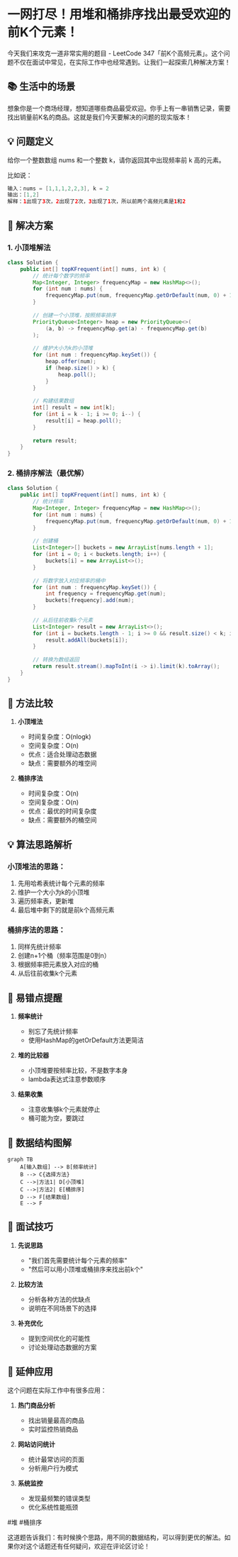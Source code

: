 # 一网打尽！用堆和桶排序找出最受欢迎的前K个元素！

今天我们来攻克一道非常实用的题目 - LeetCode 347「前K个高频元素」。这个问题不仅在面试中常见，在实际工作中也经常遇到。让我们一起探索几种解决方案！

## 📚 生活中的场景

想象你是一个商场经理，想知道哪些商品最受欢迎。你手上有一串销售记录，需要找出销量前K名的商品。这就是我们今天要解决的问题的现实版本！

## 💡 问题定义

给你一个整数数组 nums 和一个整数 k，请你返回其中出现频率前 k 高的元素。

比如说：
```java
输入：nums = [1,1,1,2,2,3], k = 2
输出：[1,2]
解释：1出现了3次，2出现了2次，3出现了1次，所以前两个高频元素是1和2
```

## 🤔 解决方案

### 1. 小顶堆解法
```java
class Solution {
    public int[] topKFrequent(int[] nums, int k) {
        // 统计每个数字的频率
        Map<Integer, Integer> frequencyMap = new HashMap<>();
        for (int num : nums) {
            frequencyMap.put(num, frequencyMap.getOrDefault(num, 0) + 1);
        }
        
        // 创建一个小顶堆，按照频率排序
        PriorityQueue<Integer> heap = new PriorityQueue<>(
            (a, b) -> frequencyMap.get(a) - frequencyMap.get(b)
        );
        
        // 维护大小为k的小顶堆
        for (int num : frequencyMap.keySet()) {
            heap.offer(num);
            if (heap.size() > k) {
                heap.poll();
            }
        }
        
        // 构建结果数组
        int[] result = new int[k];
        for (int i = k - 1; i >= 0; i--) {
            result[i] = heap.poll();
        }
        
        return result;
    }
}
```

### 2. 桶排序解法（最优解）
```java
class Solution {
    public int[] topKFrequent(int[] nums, int k) {
        // 统计频率
        Map<Integer, Integer> frequencyMap = new HashMap<>();
        for (int num : nums) {
            frequencyMap.put(num, frequencyMap.getOrDefault(num, 0) + 1);
        }
        
        // 创建桶
        List<Integer>[] buckets = new ArrayList[nums.length + 1];
        for (int i = 0; i < buckets.length; i++) {
            buckets[i] = new ArrayList<>();
        }
        
        // 将数字放入对应频率的桶中
        for (int num : frequencyMap.keySet()) {
            int frequency = frequencyMap.get(num);
            buckets[frequency].add(num);
        }
        
        // 从后往前收集k个元素
        List<Integer> result = new ArrayList<>();
        for (int i = buckets.length - 1; i >= 0 && result.size() < k; i--) {
            result.addAll(buckets[i]);
        }
        
        // 转换为数组返回
        return result.stream().mapToInt(i -> i).limit(k).toArray();
    }
}
```

## 📝 方法比较

1. **小顶堆法**
   - 时间复杂度：O(nlogk)
   - 空间复杂度：O(n)
   - 优点：适合处理动态数据
   - 缺点：需要额外的堆空间

2. **桶排序法**
   - 时间复杂度：O(n)
   - 空间复杂度：O(n)
   - 优点：最优的时间复杂度
   - 缺点：需要额外的桶空间

## 💡 算法思路解析

### 小顶堆法的思路：
1. 先用哈希表统计每个元素的频率
2. 维护一个大小为k的小顶堆
3. 遍历频率表，更新堆
4. 最后堆中剩下的就是前k个高频元素

### 桶排序法的思路：
1. 同样先统计频率
2. 创建n+1个桶（频率范围是0到n）
3. 根据频率把元素放入对应的桶
4. 从后往前收集k个元素

## 🎯 易错点提醒

1. **频率统计**
   - 别忘了先统计频率
   - 使用HashMap的getOrDefault方法更简洁

2. **堆的比较器**
   - 小顶堆要按频率比较，不是数字本身
   - lambda表达式注意参数顺序

3. **结果收集**
   - 注意收集够k个元素就停止
   - 桶可能为空，要跳过

## 🎨 数据结构图解

```mermaid
graph TB
    A[输入数组] --> B[频率统计]
    B --> C{选择方法}
    C -->|方法1| D[小顶堆]
    C -->|方法2| E[桶排序]
    D --> F[结果数组]
    E --> F
```

## 🌟 面试技巧

1. **先说思路**
   - "我们首先需要统计每个元素的频率"
   - "然后可以用小顶堆或桶排序来找出前k个"

2. **比较方法**
   - 分析各种方法的优缺点
   - 说明在不同场景下的选择

3. **补充优化**
   - 提到空间优化的可能性
   - 讨论处理动态数据的方案

## 🎩 延伸应用

这个问题在实际工作中有很多应用：

1. **热门商品分析**
   - 找出销量最高的商品
   - 实时监控热销商品

2. **网站访问统计**
   - 统计最常访问的页面
   - 分析用户行为模式

3. **系统监控**
   - 发现最频繁的错误类型
   - 优化系统性能瓶颈





  #堆 #桶排序

这道题告诉我们：有时候换个思路，用不同的数据结构，可以得到更优的解法。如果你对这个话题还有任何疑问，欢迎在评论区讨论！